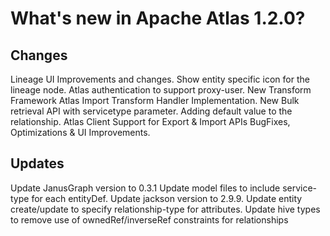 <!--
  ~ Licensed to the Apache Software Foundation (ASF) under one
  ~ or more contributor license agreements.  See the NOTICE file
  ~ distributed with this work for additional information
  ~ regarding copyright ownership.  The ASF licenses this file
  ~ to you under the Apache License, Version 2.0 (the
  ~ "License"); you may not use this file except in compliance
  ~ with the License.  You may obtain a copy of the License at
  ~
  ~     http://www.apache.org/licenses/LICENSE-2.0
  ~
  ~ Unless required by applicable law or agreed to in writing, software
  ~ distributed under the License is distributed on an "AS IS" BASIS,
  ~ WITHOUT WARRANTIES OR CONDITIONS OF ANY KIND, either express or implied.
  ~ See the License for the specific language governing permissions and
  ~ limitations under the License.
  -->

# What's new in Apache Atlas 1.2.0?


## Changes

Lineage UI Improvements and changes.
Show entity specific icon for the lineage node.
Atlas authentication to support proxy-user.
New Transform Framework
Atlas Import Transform Handler Implementation.
New Bulk retrieval API with servicetype parameter.
Adding default value to the relationship.
Atlas Client Support for Export & Import APIs
BugFixes, Optimizations & UI Improvements.


## Updates
Update JanusGraph version to 0.3.1
Update model files to include service-type for each entityDef.
Update jackson version to 2.9.9.
Update entity create/update to specify relationship-type for attributes.
Update hive types to remove use of ownedRef/inverseRef constraints for relationships